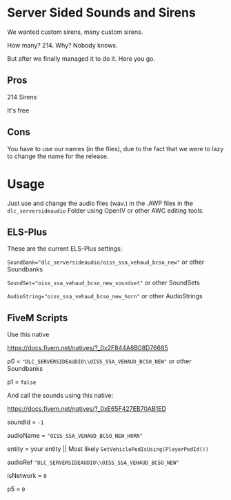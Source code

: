 # Server Sided Sounds and Sirens
 
We wanted custom sirens, many custom sirens.

How many? 214. Why? Nobody knows.
 
 
But after we finally managed it to do it. Here you go.
 
## Pros
214 Sirens

It's free

## Cons
You have to use our names (in the files), due to the fact that we were to lazy to change the name for the release.

# Usage

Just use and change the audio files (wav.) in the .AWP files in the `dlc_serversideaudio` Folder using OpenIV or other AWC editing tools.

## ELS-Plus

These are the current ELS-Plus settings:

`SoundBank="dlc_serversideaudio/oiss_ssa_vehaud_bcso_new"` or other Soundbanks

`SoundSet="oiss_ssa_vehaud_bcso_new_soundset"` or other SoundSets

`AudioString="oiss_ssa_vehaud_bcso_new_horn"` or other AudioStrings

## FiveM Scripts

Use this native

https://docs.fivem.net/natives/?_0x2F844A8B08D76685

p0 = `"DLC_SERVERSIDEAUDIO\\OISS_SSA_VEHAUD_BCSO_NEW"` or other Soundbanks

p1 = `false`

And call the sounds using this native:

https://docs.fivem.net/natives/?_0xE65F427EB70AB1ED

soundId = `-1`

audioName = `"OISS_SSA_VEHAUD_BCSO_NEW_HORN"`

entity = your entity || Most likely `GetVehiclePedIsUsing(PlayerPedId())`

audioRef `"DLC_SERVERSIDEAUDIO\\OISS_SSA_VEHAUD_BCSO_NEW"`

isNetwork = `0`

p5 = `0`
